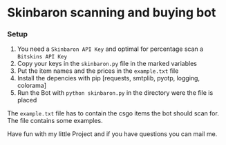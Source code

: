 # Skinbaron scanning and buying bot 
### Setup
 1. You need a `Skinbaron API Key` and optimal for percentage scan a `Bitskins API Key`
 2. Copy your keys in the `skinbaron.py` file in the marked variables
 3. Put the item names and the prices in the `example.txt` file
 4. Install the depencies with pip [requests, smtplib, pyotp, logging, colorama]
 5. Run the Bot with `python skinbaron.py` in the directory were the file is placed
 
The `example.txt` file has to contain the csgo items the bot should scan for. The file contains some examples.

Have fun with my little Project and if you have questions you can mail me.

